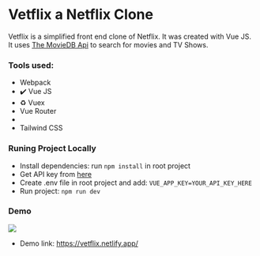 

# Vetflix  a Netflix Clone

Vetflix is a simplified front end clone of Netflix. It was created with Vue JS. It uses [The MovieDB Api](https://www.themoviedb.org/documentation/api) to search for movies and TV Shows.

### Tools used:
- Webpack
- ✔️ Vue JS 
- ♻️ Vuex
- Vue Router
- 
- Tailwind CSS


### Runing Project Locally
- Install dependencies: run `npm install` in root project
- Get API key from [here](https://www.themoviedb.org/documentation/api)
- Create .env file in root project and add: `VUE_APP_KEY=YOUR_API_KEY_HERE`
- Run project: `npm run dev`



### Demo
![](https://media3.giphy.com/media/Nf2QEKJGS9RFGRyF3P/giphy.gif?raw=true)

- Demo link: https://vetflix.netlify.app/
